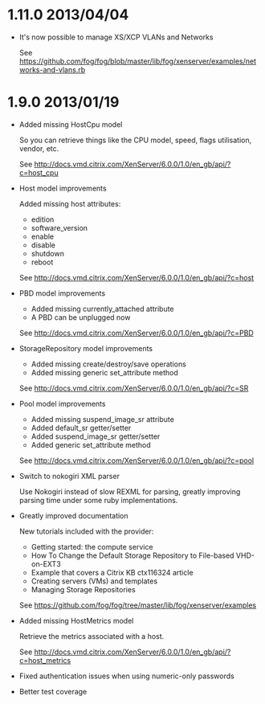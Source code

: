 # 1.11.0 2013/04/04

* It's now possible to manage XS/XCP VLANs and Networks

  See https://github.com/fog/fog/blob/master/lib/fog/xenserver/examples/networks-and-vlans.rb

# 1.9.0 2013/01/19 

* Added missing HostCpu model

  So you can retrieve things like the CPU model, speed, flags
  utilisation, vendor, etc.

  See http://docs.vmd.citrix.com/XenServer/6.0.0/1.0/en_gb/api/?c=host_cpu

* Host model improvements 

  Added missing host attributes:

  - edition
  - software_version
  - enable
  - disable
  - shutdown
  - reboot

  See http://docs.vmd.citrix.com/XenServer/6.0.0/1.0/en_gb/api/?c=host

* PBD model improvements

  - Added missing currently_attached attribute
  - A PBD can be unplugged now

  See http://docs.vmd.citrix.com/XenServer/6.0.0/1.0/en_gb/api/?c=PBD

* StorageRepository model improvements

  - Added missing create/destroy/save operations
  - Added missing generic set_attribute method
  
  See http://docs.vmd.citrix.com/XenServer/6.0.0/1.0/en_gb/api/?c=SR

* Pool model improvements 

  - Added missing suspend_image_sr attribute
  - Added default_sr getter/setter
  - Added suspend_image_sr getter/setter
  - Added generic set_attribute method

  See http://docs.vmd.citrix.com/XenServer/6.0.0/1.0/en_gb/api/?c=pool

* Switch to nokogiri XML parser

  Use Nokogiri instead of slow REXML for parsing, greatly improving
  parsing time under some ruby implementations.

* Greatly improved documentation

  New tutorials included with the provider:

  - Getting started: the compute service
  - How To Change the Default Storage Repository to File-based VHD-on-EXT3
  - Example that covers a Citrix KB ctx116324 article
  - Creating servers (VMs) and templates
  - Managing Storage Repositories

  See https://github.com/fog/fog/tree/master/lib/fog/xenserver/examples

* Added missing HostMetrics model

  Retrieve the metrics associated with a host.

  See http://docs.vmd.citrix.com/XenServer/6.0.0/1.0/en_gb/api/?c=host_metrics

* Fixed authentication issues when using numeric-only passwords

* Better test coverage
